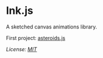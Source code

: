 # Ink.js

A sketched canvas animations library.

First project: [asteroids.js](https://github.com/sadasant/asteroids.js)

*License: [MIT](http://opensource.org/licenses/mit-license.php)*
